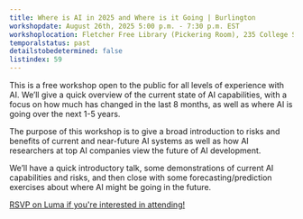 ```yaml
---
title: Where is AI in 2025 and Where is it Going | Burlington
workshopdate: August 26th, 2025 5:00 p.m. - 7:30 p.m. EST
workshoplocation: Fletcher Free Library (Pickering Room), 235 College St, Burlington, VT 05401
temporalstatus: past
detailstobedetermined: false
listindex: 59
---
```

This is a free workshop open to the public for all levels of experience with AI. We’ll give a quick overview of the current state of AI capabilities, with a focus on how much has changed in the last 8 months, as well as where AI is going over the next 1-5 years.

The purpose of this workshop is to give a broad introduction to risks and benefits of current and near-future AI systems as well as how AI researchers at top AI companies view the future of AI development.

We’ll have a quick introductory talk, some demonstrations of current AI capabilities and risks, and then close with some forecasting/prediction exercises about where AI might be going in the future.

[RSVP on Luma if you're interested in attending!](https://lu.ma/78m88ke8)
